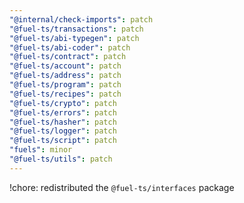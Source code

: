 ```yaml
---
"@internal/check-imports": patch
"@fuel-ts/transactions": patch
"@fuel-ts/abi-typegen": patch
"@fuel-ts/abi-coder": patch
"@fuel-ts/contract": patch
"@fuel-ts/account": patch
"@fuel-ts/address": patch
"@fuel-ts/program": patch
"@fuel-ts/recipes": patch
"@fuel-ts/crypto": patch
"@fuel-ts/errors": patch
"@fuel-ts/hasher": patch
"@fuel-ts/logger": patch
"@fuel-ts/script": patch
"fuels": minor
"@fuel-ts/utils": patch
---
```


!chore: redistributed the `@fuel-ts/interfaces` package
